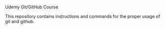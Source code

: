 Udemy Git/GitHub Course

This repository contains instructions and commands
for the proper usage of git and github.
